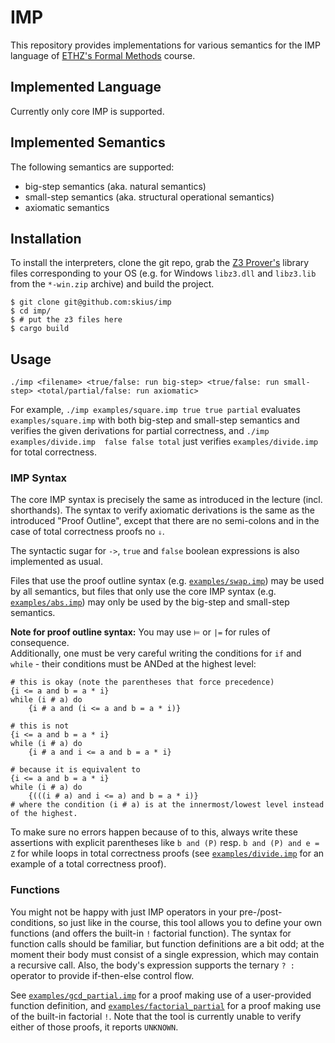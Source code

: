 # IMP
This repository provides implementations for various semantics for the IMP language of [ETHZ's Formal Methods](https://infsec.ethz.ch/education/ss2021/fmfp.html) course.

## Implemented Language

Currently only core IMP is supported.

## Implemented Semantics

The following semantics are supported:
- big-step semantics (aka. natural semantics)
- small-step semantics (aka.  structural operational semantics)
- axiomatic semantics


## Installation

To install the interpreters, clone the git repo, grab the [Z3 Prover's](https://github.com/Z3Prover/z3/releases) library
files corresponding to your OS (e.g. for Windows `libz3.dll` and `libz3.lib` from the `*-win.zip` archive)  and build
the project.

```shell
$ git clone git@github.com:skius/imp
$ cd imp/
$ # put the z3 files here
$ cargo build
```

## Usage

```
./imp <filename> <true/false: run big-step> <true/false: run small-step> <total/partial/false: run axiomatic>
```
For example, `./imp examples/square.imp true true partial` evaluates `examples/square.imp` with both big-step and
small-step semantics and verifies the given derivations for partial correctness, and `./imp examples/divide.imp 
false false total` just verifies `examples/divide.imp` for total correctness.

### IMP Syntax
The core IMP syntax is precisely the same as introduced in the lecture (incl. shorthands). 
The syntax to verify axiomatic derivations is the same as the introduced "Proof Outline", except that there
are no semi-colons and in the case of total correctness proofs no `⇓`.

The syntactic sugar for `->`, `true` and `false` boolean expressions is also implemented as usual.

Files that use the proof outline syntax (e.g. [`examples/swap.imp`](./examples/swap.imp)) may be used by all semantics, 
but files that only use the core IMP syntax (e.g. [`examples/abs.imp`](./examples/abs.imp)) may only be used by the
big-step and small-step semantics.

**Note for proof outline syntax:** You may use `⊨` or `|=` for rules of consequence.  
Additionally, one must be very careful
writing the conditions for `if` and `while` - their conditions must be ANDed at the highest level: 
```
# this is okay (note the parentheses that force precedence)
{i <= a and b = a * i}
while (i # a) do
    {i # a and (i <= a and b = a * i)}
    
# this is not
{i <= a and b = a * i}
while (i # a) do
    {i # a and i <= a and b = a * i}
    
# because it is equivalent to
{i <= a and b = a * i}
while (i # a) do
    {(((i # a) and i <= a) and b = a * i)}
# where the condition (i # a) is at the innermost/lowest level instead of the highest.
```

To make sure no errors happen because of to this, always write these assertions with explicit parentheses like `b and (P)`  resp. `b and (P) and e = Z` for
while loops in total correctness proofs (see [`examples/divide.imp`](./examples/divide.imp) for an example of a total correctness proof).

### Functions
You might not be happy with just IMP operators in your pre-/post-conditions, so just like in the course, this tool
allows you to define your own functions (and offers the built-in `!` factorial function). The syntax for function calls
should be familiar, but function definitions are a bit odd; at the moment their body must consist of a single expression,
which may contain a recursive call. Also, the body's expression supports the ternary `? :` operator to provide
if-then-else control flow.

See [`examples/gcd_partial.imp`](./examples/gcd_partial.imp) for a proof making use of a user-provided function definition,
and [`examples/factorial_partial`](./examples/factorial_partial.imp) for a proof making use of the built-in factorial `!`.
Note that the tool is currently unable to verify either of those proofs, it reports `UNKNOWN`.